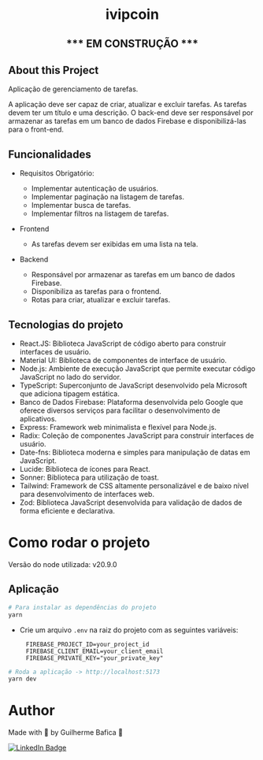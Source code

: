 <h1 align="center">ivipcoin</h1>

<h2 align="center"> *** EM CONSTRUÇÃO *** </h2>

## About this Project

Aplicação de gerenciamento de tarefas.

A aplicação deve ser capaz de criar, atualizar e excluir tarefas. As tarefas devem ter um título e uma descrição. O back-end deve ser responsável por armazenar as tarefas em um banco de dados Firebase e disponibilizá-las para o front-end.

## Funcionalidades

- Requisitos Obrigatório:

  - Implementar autenticação de usuários.
  - Implementar paginação na listagem de tarefas.
  - Implementar busca de tarefas.
  - Implementar filtros na listagem de tarefas.

- Frontend

  - As tarefas devem ser exibidas em uma lista na tela.

- Backend
  - Responsável por armazenar as tarefas em um banco de dados Firebase.
  - Disponibiliza as tarefas para o frontend.
  - Rotas para criar, atualizar e excluir tarefas.

## Tecnologias do projeto

- React.JS: Biblioteca JavaScript de código aberto para construir interfaces de usuário.
- Material UI: Biblioteca de componentes de interface de usuário.
- Node.js: Ambiente de execução JavaScript que permite executar código JavaScript no lado do servidor.
- TypeScript: Superconjunto de JavaScript desenvolvido pela Microsoft que adiciona tipagem estática.
- Banco de Dados Firebase: Plataforma desenvolvida pelo Google que oferece diversos serviços para facilitar o desenvolvimento de aplicativos.
- Express: Framework web minimalista e flexível para Node.js.
- Radix: Coleção de componentes JavaScript para construir interfaces de usuário.
- Date-fns: Biblioteca moderna e simples para manipulação de datas em JavaScript.
- Lucide: Biblioteca de ícones para React.
- Sonner: Biblioteca para utilização de toast.
- Tailwind: Framework de CSS altamente personalizável e de baixo nível para desenvolvimento de interfaces web.
- Zod: Biblioteca JavaScript desenvolvida para validação de dados de forma eficiente e declarativa.

# Como rodar o projeto

Versão do node utilizada: v20.9.0

## Aplicação

```bash
# Para instalar as dependências do projeto
yarn
```

- Crie um arquivo `.env` na raiz do projeto com as seguintes variáveis:

```env
     FIREBASE_PROJECT_ID=your_project_id
     FIREBASE_CLIENT_EMAIL=your_client_email
     FIREBASE_PRIVATE_KEY="your_private_key"
```

```bash
# Roda a aplicação -> http://localhost:5173
yarn dev
```

# Author

Made with 💚 by Guilherme Bafica 👋

[![LinkedIn Badge](https://img.shields.io/badge/-GuilhermeBafica-blue?style=flat-square&logo=Linkedin&logoColor=white&link=https://www.linkedin.com/in/guilhermebafica/)](https://www.linkedin.com/in/guilhermebafica/)
